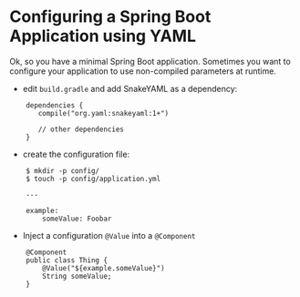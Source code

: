 # Configuring a Spring Boot Application using YAML

Ok, so you have a minimal Spring Boot application.  Sometimes you want to configure your application to use non-compiled parameters at runtime.

- edit `build.gradle` and add SnakeYAML as a dependency:

```
    dependencies {
       compile("org.yaml:snakeyaml:1+")

       // other dependencies
    }
```

- create the configuration file:

```
    $ mkdir -p config/
    $ touch -p config/application.yml

    ---

    example:
        someValue: Foobar

```

- Inject a configuration `@Value` into a `@Component`

```
    @Component
    public class Thing {
        @Value("${example.someValue}")
        String someValue;
    }
```



